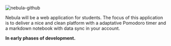 ![nebula-github](https://github.com/user-attachments/assets/9ddd4c23-0654-4940-b7ec-e780d8d95b72)

Nebula will be a web application for students. The focus of this application is to deliver a nice and clean platform with a adaptative Pomodoro timer and a markdown notebook with data sync in your account.

**In early phases of development.**
